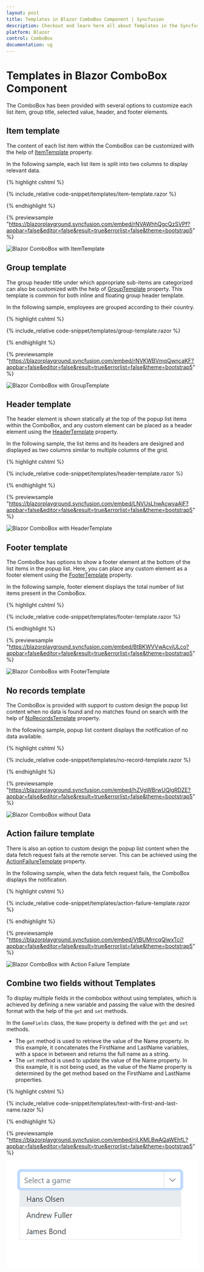 ```yaml
---
layout: post
title: Templates in Blazor ComboBox Component | Syncfusion
description: Checkout and learn here all about Templates in the Syncfusion Blazor ComboBox component and much more.
platform: Blazor
control: ComboBox
documentation: ug
---
```


# Templates in Blazor ComboBox Component

The ComboBox has been provided with several options to customize each list item, group title, selected value, header, and footer elements.

## Item template

The content of each list item within the ComboBox can be customized with the help of [ItemTemplate](https://help.syncfusion.com/cr/blazor/Syncfusion.Blazor.DropDowns.SfDropDownBase-1.html#Syncfusion_Blazor_DropDowns_SfDropDownBase_1_ItemTemplate) property.

In the following sample, each list item is split into two columns to display relevant data.

{% highlight cshtml %}

{% include_relative code-snippet/templates/item-template.razor %}

{% endhighlight %}

{% previewsample "https://blazorplayground.syncfusion.com/embed/rNVAWhhQgcQzSVPf?appbar=false&editor=false&result=true&errorlist=false&theme=bootstrap5" %}

![Blazor ComboBox with ItemTemplate](./images/blazor-combobox-item-template.png)

## Group template

The group header title under which appropriate sub-items are categorized can also be customized with the help of [GroupTemplate](https://help.syncfusion.com/cr/blazor/Syncfusion.Blazor.DropDowns.SfDropDownBase-1.html#Syncfusion_Blazor_DropDowns_SfDropDownBase_1_GroupTemplate) property. This template is common for both inline and floating group header template.

In the following sample, employees are grouped according to their country.

{% highlight cshtml %}

{% include_relative code-snippet/templates/group-template.razor %}

{% endhighlight %}

{% previewsample "https://blazorplayground.syncfusion.com/embed/rNVKWBVmqQwncaKF?appbar=false&editor=false&result=true&errorlist=false&theme=bootstrap5" %}

![Blazor ComboBox with GroupTemplate](./images/blazor-combobox-group-template.png)

## Header template

The header element is shown statically at the top of the popup list items within the ComboBox, and any custom element can be placed as a header element using the [HeaderTemplate](https://help.syncfusion.com/cr/blazor/Syncfusion.Blazor.DropDowns.SfComboBox-2.html) property.

In the following sample, the list items and its headers are designed and displayed as two columns similar to multiple columns of the grid.

{% highlight cshtml %}

{% include_relative code-snippet/templates/header-template.razor %}

{% endhighlight %}

{% previewsample "https://blazorplayground.syncfusion.com/embed/LNVUsLhwAcwvaAlF?appbar=false&editor=false&result=true&errorlist=false&theme=bootstrap5" %}

![Blazor ComboBox with HeaderTemplate](./images/blazor-combobox-header-template.png)

## Footer template

The ComboBox has options to show a footer element at the bottom of the list items in the popup list. Here, you can place any custom element as a footer element using the [FooterTemplate](https://help.syncfusion.com/cr/blazor/Syncfusion.Blazor.DropDowns.SfComboBox-2.html) property.

In the following sample, footer element displays the total number of list items present in the ComboBox.

{% highlight cshtml %}

{% include_relative code-snippet/templates/footer-template.razor %}

{% endhighlight %}

{% previewsample "https://blazorplayground.syncfusion.com/embed/BtBKWVVwAcviULco?appbar=false&editor=false&result=true&errorlist=false&theme=bootstrap5" %}

![Blazor ComboBox with FooterTemplate](./images/blazor-combobox-footer-template.png)

## No records template

The ComboBox is provided with support to custom design the popup list content when no data is found and no matches found on search with the help of [NoRecordsTemplate](https://help.syncfusion.com/cr/blazor/Syncfusion.Blazor.DropDowns.SfDropDownBase-1.html#Syncfusion_Blazor_DropDowns_SfDropDownBase_1_NoRecordsTemplate) property.

In the following sample, popup list content displays the notification of no data available.

{% highlight cshtml %}

{% include_relative code-snippet/templates/no-record-template.razor %}

{% endhighlight %}

{% previewsample "https://blazorplayground.syncfusion.com/embed/hZVgWBrwUQlgRDZE?appbar=false&editor=false&result=true&errorlist=false&theme=bootstrap5" %}

![Blazor ComboBox without Data](./images/blazor-combobox-without-data.png)

## Action failure template

There is also an option to custom design the popup list content when the data fetch request fails at the remote server. This can be achieved using the [ActionFailureTemplate](https://help.syncfusion.com/cr/blazor/Syncfusion.Blazor.DropDowns.SfDropDownBase-1.html#Syncfusion_Blazor_DropDowns_SfDropDownBase_1_ActionFailureTemplate) property.

In the following sample, when the data fetch request fails, the ComboBox displays the notification.

{% highlight cshtml %}

{% include_relative code-snippet/templates/action-failure-template.razor %}

{% endhighlight %}

{% previewsample "https://blazorplayground.syncfusion.com/embed/VtBUMrrcqQlwxTci?appbar=false&editor=false&result=true&errorlist=false&theme=bootstrap5" %}

![Blazor ComboBox with Action Failure Template](./images/blazor-combobox-action-failure-template.png)

## Combine two fields without Templates

To display multiple fields in the combobox without using templates, which is achieved by defining a new variable and passing the value with the desired format with the help of the `get` and `set` methods. 

In the `GameFields` class, the `Name` property is defined with the `get` and `set` methods. 
* The `get` method is used to retrieve the value of the Name property. In this example, it concatenates the FirstName and LastName variables, with a space in between and returns the full name as a string.
* The `set` method is used to update the value of the Name property. In this example, it is not being used, as the value of the Name property is determined by the get method based on the FirstName and LastName properties.

{% highlight cshtml %}

{% include_relative code-snippet/templates/text-with-first-and-last-name.razor %}

{% endhighlight %}

{% previewsample "https://blazorplayground.syncfusion.com/embed/rjLKMLBwAQaWEhfL?appbar=false&editor=false&result=true&errorlist=false&theme=bootstrap5" %}

![Text with firstName and lastName](./images/templates/blazor_combobox_firstname-lastname.png)